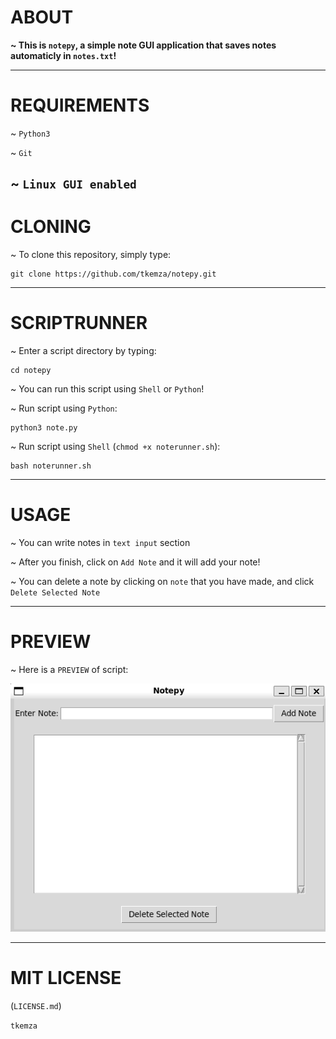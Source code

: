 # ABOUT

**~ This is `notepy`, a simple note GUI application that saves notes automaticly in `notes.txt`!**

------
# REQUIREMENTS

~ `Python3`

~ `Git`

~ `Linux GUI enabled`
------
# CLONING

~ To clone this repository, simply type:

    git clone https://github.com/tkemza/notepy.git
------
# SCRIPTRUNNER

~ Enter a script directory by typing:

    cd notepy

~ You can run this script using `Shell` or `Python`!

~ Run script using `Python`:

    python3 note.py

~ Run script using `Shell` (`chmod +x noterunner.sh`):

    bash noterunner.sh

------
# USAGE 

~ You can write notes in `text input` section 

~ After you finish, click on `Add Note` and it will add your note!

~ You can delete a note by clicking on `note` that you have made, and click `Delete Selected Note`

------
# PREVIEW

~ Here is a `PREVIEW` of script:

![note](note.png)

------
# MIT LICENSE

(`LICENSE.md`)

`tkemza`
